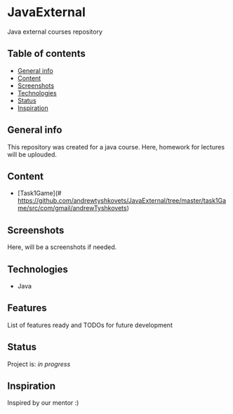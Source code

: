 # JavaExternal
Java external courses repository

## Table of contents
* [General info](#general-info)
* [Content](#Content)
* [Screenshots](#screenshots)
* [Technologies](#technologies)
* [Status](#status)
* [Inspiration](#inspiration)


## General info
This repository was created for a java course. Here, homework for lectures will be uplouded.
## Content
* [Task1Game](# https://github.com/andrewtyshkovets/JavaExternal/tree/master/task1Game/src/com/gmail/andrewTyshkovets)
## Screenshots
Here, will be a screenshots if needed.

## Technologies
* Java

## Features
List of features ready and TODOs for future development


## Status
Project is: _in progress_

## Inspiration
Inspired by our mentor :)
